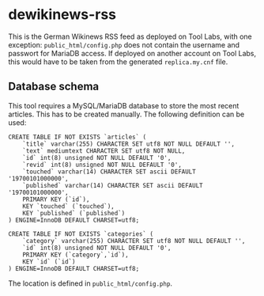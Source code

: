 dewikinews-rss
==============

This is the German Wikinews RSS feed as deployed on Tool Labs, with one
exception: `public_html/config.php` does not contain the username and passwort
for MariaDB access. If deployed on another account on Tool Labs, this would
have to be taken from the generated `replica.my.cnf` file.

Database schema
---------------

This tool requires a MySQL/MariaDB database to store the most recent articles.
This has to be created manually. The following definition can be used:

	CREATE TABLE IF NOT EXISTS `articles` (
		`title` varchar(255) CHARACTER SET utf8 NOT NULL DEFAULT '',
		`text` mediumtext CHARACTER SET utf8 NOT NULL,
		`id` int(8) unsigned NOT NULL DEFAULT '0',
		`revid` int(8) unsigned NOT NULL DEFAULT '0',
		`touched` varchar(14) CHARACTER SET ascii DEFAULT '19700101000000',
		`published` varchar(14) CHARACTER SET ascii DEFAULT '19700101000000',
		PRIMARY KEY (`id`),
		KEY `touched` (`touched`),
		KEY `published` (`published`)
	) ENGINE=InnoDB DEFAULT CHARSET=utf8;
	
	CREATE TABLE IF NOT EXISTS `categories` (
		`category` varchar(255) CHARACTER SET utf8 NOT NULL DEFAULT '',
		`id` int(8) unsigned NOT NULL DEFAULT '0',
		PRIMARY KEY (`category`,`id`),
		KEY `id` (`id`)
	) ENGINE=InnoDB DEFAULT CHARSET=utf8;

The location is defined in `public_html/config.php`.
